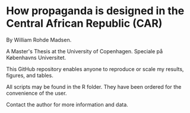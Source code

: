 # How propaganda is designed in the Central African Republic (CAR)

By William Rohde Madsen.

A Master's Thesis at the University of Copenhagen. Speciale på Københavns Universitet.

This GitHub repository enables anyone to reproduce or scale my results, figures, and tables.

All scripts may be found in the R folder. They have been ordered for the convenience of the user.

Contact the author for more information and data.